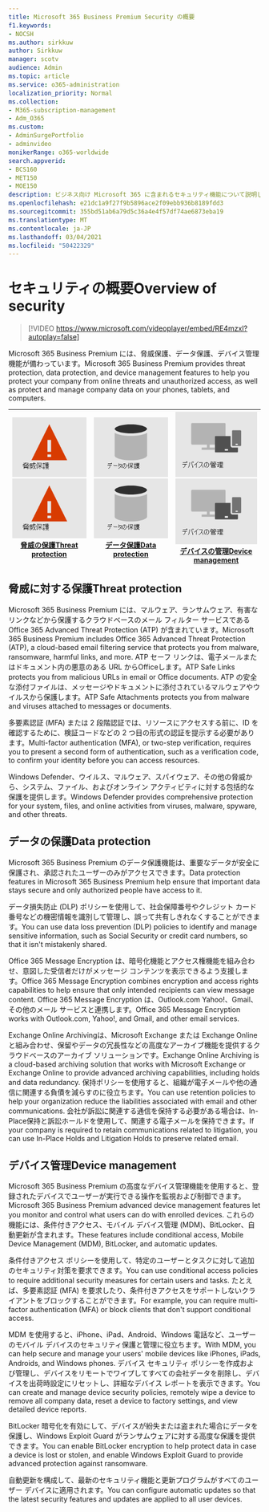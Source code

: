 ```yaml
---
title: Microsoft 365 Business Premium Security の概要
f1.keywords:
- NOCSH
ms.author: sirkkuw
author: Sirkkuw
manager: scotv
audience: Admin
ms.topic: article
ms.service: o365-administration
localization_priority: Normal
ms.collection:
- M365-subscription-management
- Adm_O365
ms.custom:
- AdminSurgePortfolio
- adminvideo
monikerRange: o365-worldwide
search.appverid:
- BCS160
- MET150
- MOE150
description: ビジネス向け Microsoft 365 に含まれるセキュリティ機能について説明します。
ms.openlocfilehash: e21dc1a9f27f9b5896ace2f09ebb936b8189fdd3
ms.sourcegitcommit: 355bd51ab6a79d5c36a4e4f57df74ae6873eba19
ms.translationtype: MT
ms.contentlocale: ja-JP
ms.lasthandoff: 03/04/2021
ms.locfileid: "50422329"
---
```

# <a name="overview-of-security"></a><span data-ttu-id="74844-103">セキュリティの概要</span><span class="sxs-lookup"><span data-stu-id="74844-103">Overview of security</span></span>

> [!VIDEO https://www.microsoft.com/videoplayer/embed/RE4mzxI?autoplay=false]

<span data-ttu-id="74844-104">Microsoft 365 Business Premium には、脅威保護、データ保護、デバイス管理機能が備わっています。</span><span class="sxs-lookup"><span data-stu-id="74844-104">Microsoft 365 Business Premium provides threat protection, data protection, and device management features to help you protect your company from online threats and unauthorized access, as well as protect and manage company data on your phones, tablets, and computers.</span></span>

|<span data-ttu-id="74844-105">![脅威の保護](../media/m365-business-security-threat-protection.png)</span><span class="sxs-lookup"><span data-stu-id="74844-105">![Threat protection](../media/m365-business-security-threat-protection.png)</span></span><br/>[<span data-ttu-id="74844-106">脅威の保護</span><span class="sxs-lookup"><span data-stu-id="74844-106">Threat protection</span></span>](#threat-protection)|<span data-ttu-id="74844-107">![クライアントとの共同作業](../media/m365-business-security-data-protection.png)</span><span class="sxs-lookup"><span data-stu-id="74844-107">![Collaborate with a client](../media/m365-business-security-data-protection.png)</span></span> <br/>[<span data-ttu-id="74844-108">データ保護</span><span class="sxs-lookup"><span data-stu-id="74844-108">Data protection</span></span>](#data-protection) | <span data-ttu-id="74844-109">![デバイスの管理](../media/m365-business-security-device-management.png)</span><span class="sxs-lookup"><span data-stu-id="74844-109">![Device management](../media/m365-business-security-device-management.png)</span></span> <br/>[<span data-ttu-id="74844-110">デバイスの管理</span><span class="sxs-lookup"><span data-stu-id="74844-110">Device management</span></span>](#device-management) |
|--|--|--|

## <a name="threat-protection"></a><span data-ttu-id="74844-111">脅威に対する保護</span><span class="sxs-lookup"><span data-stu-id="74844-111">Threat protection</span></span>

<span data-ttu-id="74844-112">Microsoft 365 Business Premium には、マルウェア、ランサムウェア、有害なリンクなどから保護するクラウドベースのメール フィルター サービスである Office 365 Advanced Threat Protection (ATP) が含まれています。</span><span class="sxs-lookup"><span data-stu-id="74844-112">Microsoft 365 Business Premium includes Office 365 Advanced Threat Protection (ATP), a cloud-based email filtering service that protects you from malware, ransomware, harmful links, and more.</span></span> <span data-ttu-id="74844-113">ATP セーフ リンクは、電子メールまたはドキュメント内の悪意のある URL からOfficeします。</span><span class="sxs-lookup"><span data-stu-id="74844-113">ATP Safe Links protects you from malicious URLs in email or Office documents.</span></span> <span data-ttu-id="74844-114">ATP の安全な添付ファイルは、メッセージやドキュメントに添付されているマルウェアやウイルスから保護します。</span><span class="sxs-lookup"><span data-stu-id="74844-114">ATP Safe Attachments protects you from malware and viruses attached to messages or documents.</span></span>

<span data-ttu-id="74844-115">多要素認証 (MFA) または 2 段階認証では、リソースにアクセスする前に、ID を確認するために、検証コードなどの 2 つ目の形式の認証を提示する必要があります。</span><span class="sxs-lookup"><span data-stu-id="74844-115">Multi-factor authentication (MFA), or two-step verification, requires you to present a second form of authentication, such as a verification code, to confirm your identity before you can access resources.</span></span>  

<span data-ttu-id="74844-116">Windows Defender、ウイルス、マルウェア、スパイウェア、その他の脅威から、システム、ファイル、およびオンライン アクティビティに対する包括的な保護を提供します。</span><span class="sxs-lookup"><span data-stu-id="74844-116">Windows Defender provides comprehensive protection for your system, files, and online activities from viruses, malware, spyware, and other threats.</span></span>

## <a name="data-protection"></a><span data-ttu-id="74844-117">データの保護</span><span class="sxs-lookup"><span data-stu-id="74844-117">Data protection</span></span>

<span data-ttu-id="74844-118">Microsoft 365 Business Premium のデータ保護機能は、重要なデータが安全に保護され、承認されたユーザーのみがアクセスできます。</span><span class="sxs-lookup"><span data-stu-id="74844-118">Data protection features in Microsoft 365 Business Premium help ensure that important data stays secure and only authorized people have access to it.</span></span>

<span data-ttu-id="74844-119">データ損失防止 (DLP) ポリシーを使用して、社会保障番号やクレジット カード番号などの機密情報を識別して管理し、誤って共有しきれなくすることができます。</span><span class="sxs-lookup"><span data-stu-id="74844-119">You can use data loss prevention (DLP) policies to identify and manage sensitive information, such as Social Security or credit card numbers, so that it isn't mistakenly shared.</span></span> 

<span data-ttu-id="74844-120">Office 365 Message Encryption は、暗号化機能とアクセス権機能を組み合わせ、意図した受信者だけがメッセージ コンテンツを表示できるよう支援します。</span><span class="sxs-lookup"><span data-stu-id="74844-120">Office 365 Message Encryption combines encryption and access rights capabilities to help ensure that only intended recipients can view message content.</span></span> <span data-ttu-id="74844-121">Office 365 Message Encryption は、Outlook.com Yahoo!、Gmail、その他のメール サービスと連携します。</span><span class="sxs-lookup"><span data-stu-id="74844-121">Office 365 Message Encryption works with Outlook.com, Yahoo!, and Gmail, and other email services.</span></span>

<span data-ttu-id="74844-122">Exchange Online Archivingは、Microsoft Exchange または Exchange Online と組み合わせ、保留やデータの冗長性などの高度なアーカイブ機能を提供するクラウドベースのアーカイブ ソリューションです。</span><span class="sxs-lookup"><span data-stu-id="74844-122">Exchange Online Archiving is a cloud-based archiving solution that works with Microsoft Exchange or Exchange Online to provide advanced archiving capabilities, including holds and data redundancy.</span></span> <span data-ttu-id="74844-123">保持ポリシーを使用すると、組織が電子メールや他の通信に関連する負債を減らすのに役立ちます。</span><span class="sxs-lookup"><span data-stu-id="74844-123">You can use retention policies to help your organization reduce the liabilities associated with email and other communications.</span></span> <span data-ttu-id="74844-124">会社が訴訟に関連する通信を保持する必要がある場合は、In-Place保持と訴訟ホールドを使用して、関連する電子メールを保持できます。</span><span class="sxs-lookup"><span data-stu-id="74844-124">If your company is required to retain communications related to litigation, you can use In-Place Holds and Litigation Holds to preserve related email.</span></span>

## <a name="device-management"></a><span data-ttu-id="74844-125">デバイス管理</span><span class="sxs-lookup"><span data-stu-id="74844-125">Device management</span></span>

<span data-ttu-id="74844-126">Microsoft 365 Business Premium の高度なデバイス管理機能を使用すると、登録されたデバイスでユーザーが実行できる操作を監視および制御できます。</span><span class="sxs-lookup"><span data-stu-id="74844-126">Microsoft 365 Business Premium advanced device management features let you monitor and control what users can do with enrolled devices.</span></span> <span data-ttu-id="74844-127">これらの機能には、条件付きアクセス、モバイル デバイス管理 (MDM)、BitLocker、自動更新が含まれます。</span><span class="sxs-lookup"><span data-stu-id="74844-127">These features include conditional access, Mobile Device Management (MDM), BitLocker, and automatic updates.</span></span>

<span data-ttu-id="74844-128">条件付きアクセス ポリシーを使用して、特定のユーザーとタスクに対して追加のセキュリティ対策を要求できます。</span><span class="sxs-lookup"><span data-stu-id="74844-128">You can use conditional access policies to require additional security measures for certain users and tasks.</span></span> <span data-ttu-id="74844-129">たとえば、多要素認証 (MFA) を要求したり、条件付きアクセスをサポートしないクライアントをブロックすることができます。</span><span class="sxs-lookup"><span data-stu-id="74844-129">For example, you can require multi-factor authentication (MFA) or block clients that don't support conditional access.</span></span>

<span data-ttu-id="74844-130">MDM を使用すると、iPhone、iPad、Android、Windows 電話など、ユーザーのモバイル デバイスのセキュリティ保護と管理に役立ちます。</span><span class="sxs-lookup"><span data-stu-id="74844-130">With MDM, you can help secure and manage your users' mobile devices like iPhones, iPads, Androids, and Windows phones.</span></span> <span data-ttu-id="74844-131">デバイス セキュリティ ポリシーを作成および管理し、デバイスをリモートでワイプしてすべての会社データを削除し、デバイスを出荷時設定にリセットし、詳細なデバイス レポートを表示できます。</span><span class="sxs-lookup"><span data-stu-id="74844-131">You can create and manage device security policies, remotely wipe a device to remove all company data, reset a device to factory settings, and view detailed device reports.</span></span> 

<span data-ttu-id="74844-132">BitLocker 暗号化を有効にして、デバイスが紛失または盗まれた場合にデータを保護し、Windows Exploit Guard がランサムウェアに対する高度な保護を提供できます。</span><span class="sxs-lookup"><span data-stu-id="74844-132">You can enable BitLocker encryption to help protect data in case a device is lost or stolen, and enable Windows Exploit Guard to provide advanced protection against ransomware.</span></span>

<span data-ttu-id="74844-133">自動更新を構成して、最新のセキュリティ機能と更新プログラムがすべてのユーザー デバイスに適用されます。</span><span class="sxs-lookup"><span data-stu-id="74844-133">You can configure automatic updates so that the latest security features and updates are applied to all user devices.</span></span> 